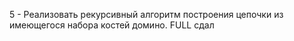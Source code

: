5 - Реализовать рекурсивный алгоритм построения цепочки из имеющегося набора костей домино.
FULL сдал
